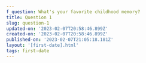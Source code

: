 ```yaml
---
f_question: What's your favorite childhood memory?
title: Question 1
slug: question-1
updated-on: '2023-02-07T20:58:46.899Z'
created-on: '2023-02-07T20:58:46.899Z'
published-on: '2023-02-07T21:05:18.181Z'
layout: '[first-date].html'
tags: first-date
---
```



